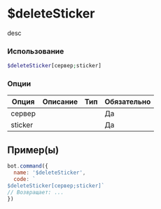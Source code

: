 # $deleteSticker
desc
### Использование
```php
$deleteSticker[сервер;sticker]
```

### Опции

| Опция | Описание | Тип | Обязательно |
|--------|-------------|------|----------|
| сервер |  |  | Да | 
| sticker |  |  | Да | 
## Пример(ы)

```javascript
bot.command({
  name: '$deleteSticker',
  code: `
$deleteSticker[сервер;sticker]`
// Возвращает: ...
})
```
